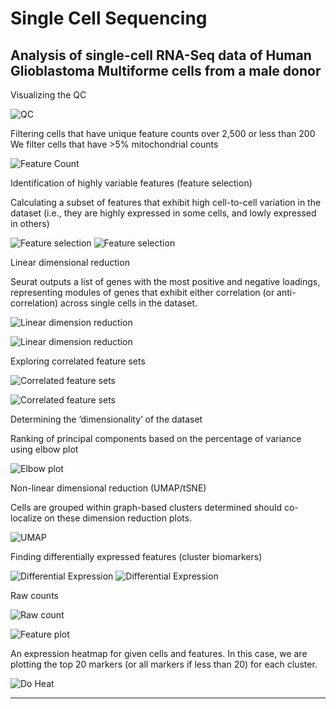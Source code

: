# Single Cell Sequencing
## Analysis of single-cell RNA-Seq data of Human Glioblastoma Multiforme cells from a male donor

Visualizing the QC

![QC](https://github.com/mblinks/mblinks.github.io/blob/main/assets/vlnPlot.png)

Filtering  cells that have unique feature counts over 2,500 or less than 200 
We filter cells that have >5% mitochondrial counts

![Feature Count](https://github.com/mblinks/mblinks.github.io/blob/main/assets/Feature_Scatter.png)

Identification of highly variable features (feature selection)

Calculating a subset of features that exhibit high cell-to-cell variation in the dataset (i.e., they are highly expressed in some cells, and lowly expressed in others)

![Feature selection](https://github.com/mblinks/mblinks.github.io/blob/main/assets/sd_var1.PNG)
![Feature selection](https://github.com/mblinks/mblinks.github.io/blob/main/assets/sd_var2.PNG)

Linear dimensional reduction

Seurat outputs a list of genes with the most positive and negative loadings, representing modules of genes that exhibit either correlation (or anti-correlation) across single cells in the dataset.

![Linear dimension reduction](https://github.com/mblinks/mblinks.github.io/blob/main/assets/PCA.PNG)

![Linear dimension reduction](https://github.com/mblinks/mblinks.github.io/blob/main/assets/pc1pc2.PNG)

Exploring correlated feature sets

![Correlated feature sets](https://github.com/mblinks/mblinks.github.io/blob/main/assets/pc1heatmap.PNG)

![Correlated feature sets](https://github.com/mblinks/mblinks.github.io/blob/main/assets/PC1-15%20heatmap.PNG) 

Determining the ‘dimensionality’ of the dataset

Ranking of principal components based on the percentage of variance using elbow plot

![Elbow plot](https://github.com/mblinks/mblinks.github.io/blob/main/assets/elbowplot.png)

Non-linear dimensional reduction (UMAP/tSNE)

Cells are grouped within graph-based clusters determined should co-localize on these dimension reduction plots.

![UMAP](https://github.com/mblinks/mblinks.github.io/blob/main/assets/Umap.png)

Finding differentially expressed features (cluster biomarkers)

![Differential Expression](https://github.com/mblinks/mblinks.github.io/blob/main/assets/express1.png)
![Differential Expression](https://github.com/mblinks/mblinks.github.io/blob/main/assets/express2.png)

Raw counts

![Raw count](https://github.com/mblinks/mblinks.github.io/blob/main/assets/express2.png)

![Feature plot](https://github.com/mblinks/mblinks.github.io/blob/main/assets/featureplot.png)

An expression heatmap for given cells and features. In this case, we are plotting the top 20 markers (or all markers if less than 20) for each cluster.

![Do Heat](https://github.com/mblinks/mblinks.github.io/blob/main/assets/DoHeat.png)

---
